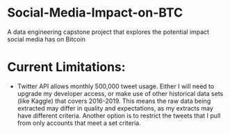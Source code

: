 # Social-Media-Impact-on-BTC
A data engineering capstone project that explores the potential impact social media has on Bitcoin

# Current Limitations:
+ Twitter API allows monthly 500,000 tweet usage. Either I will need to upgrade my developer access, or make use of other historical data sets (like Kaggle) that covers 2016-2019. This means the raw data being extracted may differ in quality and expectations, as my extracts may have different criteria. Another option is to restrict the tweets that I pull from only accounts that meet a set criteria.
